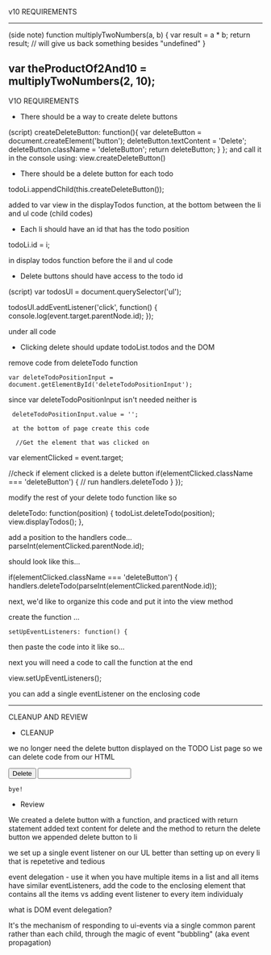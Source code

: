 v10 REQUIREMENTS

-------------------------------------------------
(side note)
function multiplyTwoNumbers(a, b) {
    var result = a * b;
    return result; // will give us back something besides "undefined"
}

var theProductOf2And10 = multiplyTwoNumbers(2, 10);
---------------------------------------------------

V1O REQUIREMENTS

- There should be a way to create delete buttons

(script)
 createDeleteButton: function(){
    var deleteButton = document.createElement('button');
    deleteButton.textContent = 'Delete';
    deleteButton.className = 'deleteButton';
    return deleteButton;
  }
};
 and call it in the console using:
 view.createDeleteButton()

- There should be a delete button for each todo 
 

todoLi.appendChild(this.createDeleteButton());

added to var view in the displayTodos function, at the bottom between the li and ul code (child codes)

- Each li should have an id that has the todo position 

todoLi.id = i; 

in display todos function
before the il and ul code


- Delete buttons should have access to the todo id 

(script)
var todosUl = document.querySelector('ul');

todosUl.addEventListener('click', function() {
console.log(event.target.parentNode.id);
});

under all code



- Clicking delete should update todoList.todos and the DOM

remove code from deleteTodo function 

    var deleteTodoPositionInput = document.getElementById('deleteTodoPositionInput');
 
 since var deleteTodoPositionInput isn't needed neither is 
 
     deleteTodoPositionInput.value = '';
     
     at the bottom of page create this code 
     
      //Get the element that was clicked on 
  var elementClicked = event.target;
  
  //check if element clicked is a delete button 
  if(elementClicked.className === 'deleteButton') {
  // run handlers.deleteTodo
  }
});


modify the rest of your delete todo function like so 

  deleteTodo: function(position) {
    todoList.deleteTodo(position);
    view.displayTodos();
  },
  
  add a position to the handlers code...
  parseInt(elementClicked.parentNode.id);
  
  should look like this...
  
   if(elementClicked.className === 'deleteButton') {
  handlers.deleteTodo(parseInt(elementClicked.parentNode.id));
  
  
  next, we'd like to organize this code and put it into the view method
  
  create the function ...
  
    setUpEventListeners: function() {

then paste the code into it like so...

next you will need a code to call the function at the end

view.setUpEventListeners();
  
  you can add a single eventListener on the enclosing code 
  
  -------------------------------------------------
  CLEANUP AND REVIEW 
  
  - CLEANUP 
  

we no longer need the delete button displayed on the TODO List page so we can delete code from our HTML 

<div>
      <button onclick="handlers.deleteTodo()">Delete</button>
      <input id="deleteTodoPositionInput" type="number">
    </div>   
    
    bye! 
    
    
 - Review 

We created a delete button with a function, and practiced with return statement
added text content for delete and the method to return the delete button 
we appended delete button to li 

we set up a single event listener on our UL 
better than setting up on every li that is repetetive and tedious 

event delegation - use it when you have multiple items in a list and all items have similar eventListeners, add the code to the enclosing element that contains all the items vs adding event listener to every item individualy

what is DOM event delegation?

It's the mechanism of responding to ui-events via a single common parent rather than each child, through the magic of event "bubbling" (aka event propagation)

